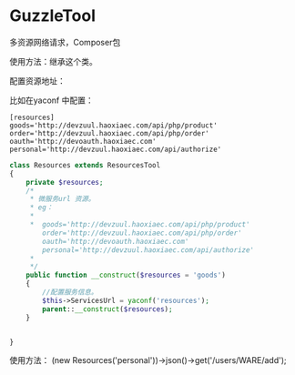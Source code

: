 # GuzzleTool
多资源网络请求，Composer包

使用方法：继承这个类。

配置资源地址：

比如在yaconf 中配置：
```
[resources]
goods='http://devzuul.haoxiaec.com/api/php/product'
order='http://devzuul.haoxiaec.com/api/php/order'
oauth='http://devoauth.haoxiaec.com'
personal='http://devzuul.haoxiaec.com/api/authorize'
```


```php
class Resources extends ResourcesTool
{
    private $resources;
    /*
     * 微服务url 资源。
     * eg：
     *
     *  goods='http://devzuul.haoxiaec.com/api/php/product'
        order='http://devzuul.haoxiaec.com/api/php/order'
        oauth='http://devoauth.haoxiaec.com'
        personal='http://devzuul.haoxiaec.com/api/authorize'
     *
     */
    public function __construct($resources = 'goods')
    {
        //配置服务信息。
        $this->ServicesUrl = yaconf('resources');
        parent::__construct($resources);
    }


}
```
使用方法：
(new Resources('personal'))->json()->get('/users/WARE/add');
